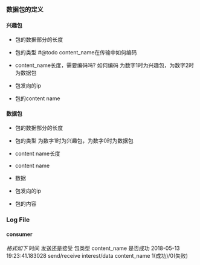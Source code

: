 ### 数据包的定义

#### 兴趣包
- 包的数据部分的长度
- 包的类型
#@todo content_name在传输中如何编码
- content_name长度，需要编码吗? 如何编码
为数字1时为兴趣包，为数字2时为数据包

- 包发向的ip
- 包的content name

#### 数据包
- 包的数据部分的长度
- 包的类型
为数字1时为兴趣包，为数字0时为数据包
- content name长度
- content name
- 数据



- 包发向的ip
- 包的内容

### Log File
#### consumer
*格式如下*
时间                        发送还是接受   包类型         content_name   是否成功
2018-05-13 19:23:41.183028  send/receive  interest/data content_name   1(成功)/0(失败)